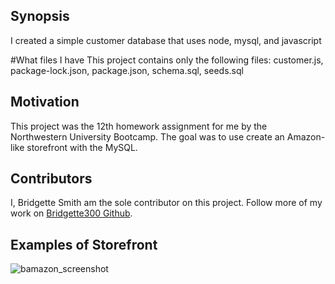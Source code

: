 ## Synopsis

I created a simple customer database that uses node, mysql, and javascript

#What files I have 
This project contains only the following files: customer.js, package-lock.json, package.json, schema.sql, seeds.sql

## Motivation

This project was the 12th homework assignment for me by the Northwestern University Bootcamp. The goal was to use create an Amazon-like storefront with the MySQL.

## Contributors

I, Bridgette Smith am the sole contributor on this project. Follow more of my work on [Bridgette300 Github](https://github.com/Bridgette300).

## Examples of Storefront

![bamazon_screenshot](https://user-images.githubusercontent.com/18333545/39728783-44b2b846-521e-11e8-9e01-5ee324ff69b3.png)
